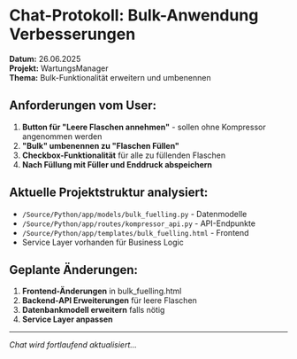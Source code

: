 # Chat-Protokoll: Bulk-Anwendung Verbesserungen
**Datum:** 26.06.2025  
**Projekt:** WartungsManager  
**Thema:** Bulk-Funktionalität erweitern und umbenennen  

## Anforderungen vom User:
1. **Button für "Leere Flaschen annehmen"** - sollen ohne Kompressor angenommen werden
2. **"Bulk" umbenennen zu "Flaschen Füllen"**
3. **Checkbox-Funktionalität** für alle zu füllenden Flaschen
4. **Nach Füllung mit Füller und Enddruck abspeichern**

## Aktuelle Projektstruktur analysiert:
- `/Source/Python/app/models/bulk_fuelling.py` - Datenmodelle
- `/Source/Python/app/routes/kompressor_api.py` - API-Endpunkte
- `/Source/Python/app/templates/bulk_fuelling.html` - Frontend
- Service Layer vorhanden für Business Logic

## Geplante Änderungen:
1. **Frontend-Änderungen** in bulk_fuelling.html
2. **Backend-API Erweiterungen** für leere Flaschen
3. **Datenbankmodell erweitern** falls nötig
4. **Service Layer anpassen**

---
*Chat wird fortlaufend aktualisiert...*
